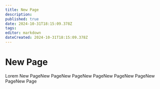 ```yaml
---
title: New Page
description: 
published: true
date: 2024-10-31T18:15:09.378Z
tags: 
editor: markdown
dateCreated: 2024-10-31T18:15:09.378Z
---
```


# New Page
Lorem New PageNew PageNew PageNew PageNew PageNew PageNew PageNew Page